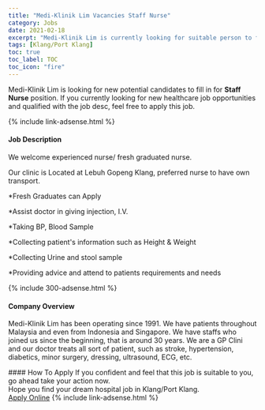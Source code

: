```yaml
---
title: "Medi-Klinik Lim Vacancies Staff Nurse" 
category: Jobs 
date: 2021-02-18 
excerpt: "Medi-Klinik Lim is currently looking for suitable person to fill in the Staff Nurse which positioned at Klang/Port Klang" 
tags: [Klang/Port Klang] 
toc: true 
toc_label: TOC 
toc_icon: "fire" 
--- 
```


<p>Medi-Klinik Lim is looking for new potential candidates to fill in for <b>Staff Nurse</b> position. If you currently looking for new healthcare job opportunities and qualified with the job desc, feel free to apply this job.
</p>{% include link-adsense.html %} 
<div><div><h4>Job Description</h4></div><div><div><span><div><p>We welcome experienced nurse/ fresh graduated nurse.</p><p>Our clinic is Located at Lebuh Gopeng Klang, preferred nurse to have own transport.</p><p>*Fresh Graduates can Apply</p><p>*Assist doctor in giving injection, I.V.</p><p>*Taking BP, Blood Sample</p><p>*Collecting patient's information such as Height &amp; Weight</p><p>*Collecting Urine and stool sample</p><p>*Providing advice and attend to patients requirements and needs</p></div></span></div></div></div> 
{% include 300-adsense.html %} 
<div><div><h4>Company Overview</h4></div><div><div><span><div><p>Medi-Klinik Lim has been operating since 1991. We have patients throughout Malaysia and even from Indonesia and Singapore. We have staffs who joined us since the beginning, that is around 30 years. We are a GP Clini and our doctor treats all sort of patient, such as stroke, hypertension, diabetics, minor surgery, dressing, ultrasound, ECG, etc.</p></div></span></div></div></div> 
#### How To Apply 
If you confident and feel that this job is suitable to you, go ahead take your action now. <br/> 
Hope you find your dream hospital job in Klang/Port Klang. <br/> 
<a href="https://www.jobstreet.com.my/en/job/staff-nurse-4478806?jobId=jobstreet-my-job-4478806" class="btn btn--warning" target="_blank" rel="nofollow noopenner">Apply Online</a> 
{% include link-adsense.html %} 